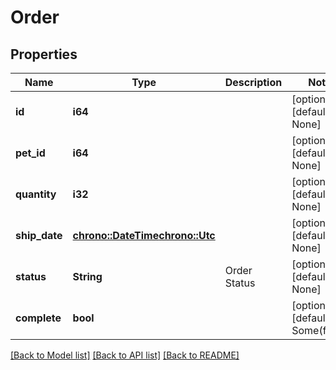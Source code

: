 # Order

## Properties
Name | Type | Description | Notes
------------ | ------------- | ------------- | -------------
**id** | **i64** |  | [optional] [default to None]
**pet_id** | **i64** |  | [optional] [default to None]
**quantity** | **i32** |  | [optional] [default to None]
**ship_date** | [**chrono::DateTime<chrono::Utc>**](DateTime.md) |  | [optional] [default to None]
**status** | **String** | Order Status | [optional] [default to None]
**complete** | **bool** |  | [optional] [default to Some(false)]

[[Back to Model list]](../README.md#documentation-for-models) [[Back to API list]](../README.md#documentation-for-api-endpoints) [[Back to README]](../README.md)


